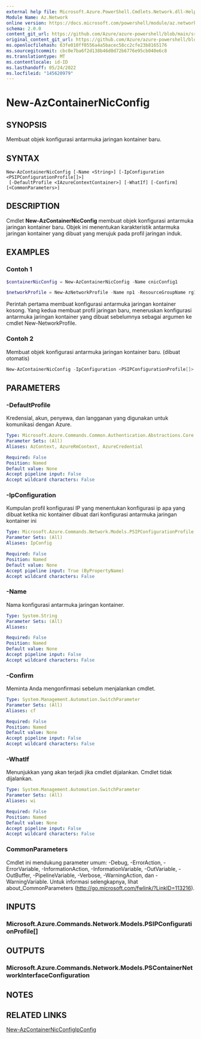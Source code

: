 ```yaml
---
external help file: Microsoft.Azure.PowerShell.Cmdlets.Network.dll-Help.xml
Module Name: Az.Network
online version: https://docs.microsoft.com/powershell/module/az.network/new-AzContainerNicconfig
schema: 2.0.0
content_git_url: https://github.com/Azure/azure-powershell/blob/main/src/Network/Network/help/New-AzContainerNicConfig.md
original_content_git_url: https://github.com/Azure/azure-powershell/blob/main/src/Network/Network/help/New-AzContainerNicConfig.md
ms.openlocfilehash: 63fe010ff0556a4a5bacec58cc2cfe23b8165176
ms.sourcegitcommit: cbc0e7ba6f2d138b46d0d72b6776e95cb040e6c8
ms.translationtype: MT
ms.contentlocale: id-ID
ms.lasthandoff: 05/24/2022
ms.locfileid: "145620979"
---
```

# New-AzContainerNicConfig

## SYNOPSIS
Membuat objek konfigurasi antarmuka jaringan kontainer baru.

## SYNTAX

```
New-AzContainerNicConfig [-Name <String>] [-IpConfiguration <PSIPConfigurationProfile[]>]
 [-DefaultProfile <IAzureContextContainer>] [-WhatIf] [-Confirm] [<CommonParameters>]
```

## DESCRIPTION
Cmdlet **New-AzContainerNicConfig** membuat objek konfigurasi antarmuka jaringan kontainer baru. Objek ini menentukan karakteristik antarmuka jaringan kontainer yang dibuat yang merujuk pada profil jaringan induk.

## EXAMPLES

### Contoh 1
```powershell
$containerNicConfig = New-AzContainerNicConfig -Name cnicConfig1

$networkProfile = New-AzNetworkProfile -Name np1 -ResourceGroupName rg1 -Location westus -ContainerNetworkInterfaceConfiguration $containerNicConfig
```

Perintah pertama membuat konfigurasi antarmuka jaringan kontainer kosong. Yang kedua membuat profil jaringan baru, meneruskan konfigurasi antarmuka jaringan kontainer yang dibuat sebelumnya sebagai argumen ke cmdlet New-NetworkProfile.

### Contoh 2

Membuat objek konfigurasi antarmuka jaringan kontainer baru. (dibuat otomatis)

<!-- Aladdin Generated Example -->
```powershell
New-AzContainerNicConfig -IpConfiguration <PSIPConfigurationProfile[]> -Name cnic
```

## PARAMETERS

### -DefaultProfile
Kredensial, akun, penyewa, dan langganan yang digunakan untuk komunikasi dengan Azure.

```yaml
Type: Microsoft.Azure.Commands.Common.Authentication.Abstractions.Core.IAzureContextContainer
Parameter Sets: (All)
Aliases: AzContext, AzureRmContext, AzureCredential

Required: False
Position: Named
Default value: None
Accept pipeline input: False
Accept wildcard characters: False
```

### -IpConfiguration
Kumpulan profil konfigurasi IP yang menentukan konfigurasi ip apa yang dibuat ketika nic kontainer dibuat dari konfigurasi antarmuka jaringan kontainer ini

```yaml
Type: Microsoft.Azure.Commands.Network.Models.PSIPConfigurationProfile[]
Parameter Sets: (All)
Aliases: IpConfig

Required: False
Position: Named
Default value: None
Accept pipeline input: True (ByPropertyName)
Accept wildcard characters: False
```

### -Name
Nama konfigurasi antarmuka jaringan kontainer.

```yaml
Type: System.String
Parameter Sets: (All)
Aliases:

Required: False
Position: Named
Default value: None
Accept pipeline input: False
Accept wildcard characters: False
```

### -Confirm
Meminta Anda mengonfirmasi sebelum menjalankan cmdlet.

```yaml
Type: System.Management.Automation.SwitchParameter
Parameter Sets: (All)
Aliases: cf

Required: False
Position: Named
Default value: None
Accept pipeline input: False
Accept wildcard characters: False
```

### -WhatIf
Menunjukkan yang akan terjadi jika cmdlet dijalankan.
Cmdlet tidak dijalankan.

```yaml
Type: System.Management.Automation.SwitchParameter
Parameter Sets: (All)
Aliases: wi

Required: False
Position: Named
Default value: None
Accept pipeline input: False
Accept wildcard characters: False
```

### CommonParameters
Cmdlet ini mendukung parameter umum: -Debug, -ErrorAction, -ErrorVariable, -InformationAction, -InformationVariable, -OutVariable, -OutBuffer, -PipelineVariable, -Verbose, -WarningAction, dan -WarningVariable. Untuk informasi selengkapnya, lihat about_CommonParameters (http://go.microsoft.com/fwlink/?LinkID=113216).

## INPUTS

### Microsoft.Azure.Commands.Network.Models.PSIPConfigurationProfile[]

## OUTPUTS

### Microsoft.Azure.Commands.Network.Models.PSContainerNetworkInterfaceConfiguration

## NOTES

## RELATED LINKS

[New-AzContainerNicConfigIpConfig](./New-AzContainerNicConfigIpConfig.md)
